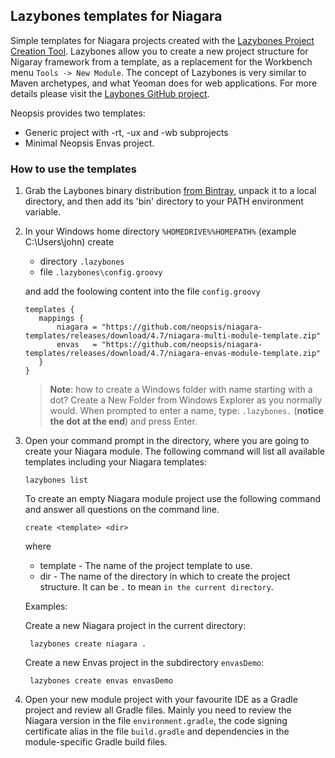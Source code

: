 ## Lazybones templates for Niagara

Simple templates for Niagara projects created with the
[Lazybones Project Creation Tool](https://github.com/pledbrook/lazybones). Lazybones allow you
to create a new project structure for Nigaray framework from a template, as a replacement for
the Workbench menu `Tools -> New Module`. The concept of Lazybones is very similar to Maven 
archetypes, and what Yeoman does for web applications. For more details please visit the
[Laybones GitHub project](https://github.com/pledbrook/lazybones).

Neopsis provides two templates:

* Generic project with -rt, -ux and -wb subprojects
* Minimal Neopsis Envas project. 

### How to use the templates

1. Grab the Laybones binary distribution [from Bintray](https://bintray.com/pkg/show/general/pledbrook/lazybones-templates/lazybones),
   unpack it to a local directory, and then add its 'bin' directory to your PATH environment variable. 
   
2. In your Windows home directory `%HOMEDRIVE%%HOMEPATH%` (example C:\Users\john) create
 
    * directory `.lazybones`
    * file `.lazybones\config.groovy` 
    
    and add the foolowing content into the file `config.groovy`
 
    ```
    templates {
       mappings {
           niagara = "https://github.com/neopsis/niagara-templates/releases/download/4.7/niagara-multi-module-template.zip"
           envas   = "https://github.com/neopsis/niagara-templates/releases/download/4.7/niagara-envas-module-template.zip"
       }
    }
    ```
   
   > **Note**: how to create a Windows folder with name starting with a dot? Create a New Folder from Windows Explorer as you normally would.
           When prompted to enter a name, type: `.lazybones.` (**notice the dot at the end**) and press Enter. 
   
3. Open your command prompt in the directory, where you are going to create your Niagara module. The following 
   command will list all available templates including your Niagara templates:

   ```
   lazybones list
   ``` 
   
   To create an empty Niagara module project use the following command and answer all questions on the command line.  
   
   ```
   create <template> <dir>
   ```
     
   where  
   * template - The name of the project template to use.
   * dir      - The name of the directory in which to create the project structure. 
                It can be `.` to mean `in the current directory`.
                
   Examples:
    
   Create a new Niagara project in the current directory:
   
   ```
    lazybones create niagara .
   ```
   
   Create a new Envas project in the subdirectory `envasDemo`:
   
   ```
    lazybones create envas envasDemo
   ```
   
4. Open your new module project with your favourite IDE as a Gradle project and review all Gradle files. 
   Mainly you need to review the Niagara version in the file `environment.gradle`, the code signing 
   certificate alias in the file `build.gradle` and dependencies in the module-specific Gradle build files. 
    
      
   
   
